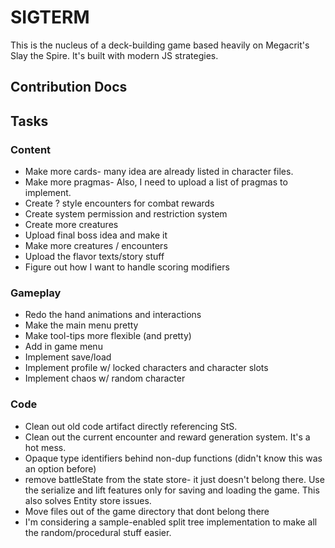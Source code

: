 # SIGTERM

This is the nucleus of a deck-building game based heavily on Megacrit's Slay the Spire. It's built with modern JS strategies. 


## Contribution Docs







## Tasks

### Content
* Make more cards- many idea are already listed in character files. 
* Make more pragmas- Also, I need to upload a list of pragmas to implement.
* Create ? style encounters for combat rewards
* Create system permission and restriction system
* Create more creatures
* Upload final boss idea and make it
* Make more creatures / encounters
* Upload the flavor texts/story stuff
* Figure out how I want to handle scoring modifiers

### Gameplay
* Redo the hand animations and interactions
* Make the main menu pretty
* Make tool-tips more flexible (and pretty)
* Add in game menu
* Implement save/load
* Implement profile w/ locked characters and character slots
* Implement chaos w/ random character

### Code
* Clean out old code artifact directly referencing StS.
* Clean out the current encounter and reward generation system. It's a hot mess.
* Opaque type identifiers behind non-dup functions (didn't know this was an option before)
* remove battleState from the state store- it just doesn't belong there. Use the serialize and lift features only for saving and loading the game. This also solves Entity store issues.
* Move files out of the game directory that dont belong there
* I'm considering a sample-enabled split tree implementation to make all the random/procedural stuff easier.
